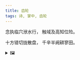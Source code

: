 ```yaml
---
title: 齿轮
tags: 诗, 掌中, 齿轮
---
```


念执临穴洑水行，
触域及高知位险。

十方错切拢散盘，
千辛半阙耕寥田。

<details><summary>🖼️</summary>

![](writings/images/2020-03-03-13-16-chi-lun.JPG)

</details>
